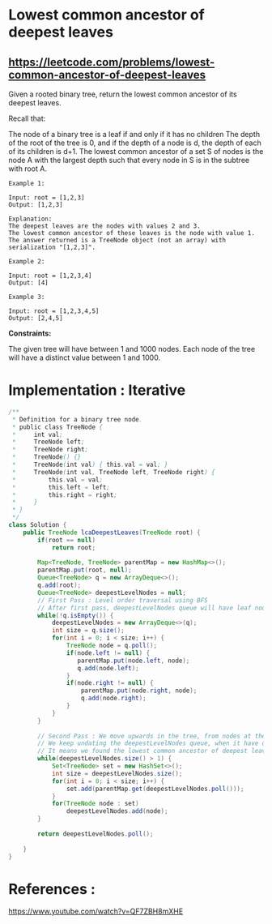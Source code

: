 # Lowest common ancestor of deepest leaves
## https://leetcode.com/problems/lowest-common-ancestor-of-deepest-leaves

Given a rooted binary tree, return the lowest common ancestor of its deepest leaves.

Recall that:

The node of a binary tree is a leaf if and only if it has no children
The depth of the root of the tree is 0, and if the depth of a node is d, the depth of each of its children is d+1.
The lowest common ancestor of a set S of nodes is the node A with the largest depth such that every node in S is in the subtree with root A.
 
```
Example 1:

Input: root = [1,2,3]
Output: [1,2,3]

Explanation: 
The deepest leaves are the nodes with values 2 and 3.
The lowest common ancestor of these leaves is the node with value 1.
The answer returned is a TreeNode object (not an array) with serialization "[1,2,3]".

Example 2:

Input: root = [1,2,3,4]
Output: [4]

Example 3:

Input: root = [1,2,3,4,5]
Output: [2,4,5]
``` 

**Constraints:**

The given tree will have between 1 and 1000 nodes.
Each node of the tree will have a distinct value between 1 and 1000.

# Implementation : Iterative
```java
/**
 * Definition for a binary tree node.
 * public class TreeNode {
 *     int val;
 *     TreeNode left;
 *     TreeNode right;
 *     TreeNode() {}
 *     TreeNode(int val) { this.val = val; }
 *     TreeNode(int val, TreeNode left, TreeNode right) {
 *         this.val = val;
 *         this.left = left;
 *         this.right = right;
 *     }
 * }
 */
class Solution {
    public TreeNode lcaDeepestLeaves(TreeNode root) {
        if(root == null)
            return root;
        
        Map<TreeNode, TreeNode> parentMap = new HashMap<>();
        parentMap.put(root, null);
        Queue<TreeNode> q = new ArrayDeque<>();
        q.add(root);
        Queue<TreeNode> deepestLevelNodes = null;
        // First Pass : Level order traversal using BFS
        // After first pass, deepestLevelNodes queue will have leaf nodes at the deepest level
        while(!q.isEmpty()) {
            deepestLevelNodes = new ArrayDeque<>(q); 
            int size = q.size();
            for(int i = 0; i < size; i++) {
                TreeNode node = q.poll();
                if(node.left != null) {
                   parentMap.put(node.left, node); 
                   q.add(node.left);   
                }
                if(node.right != null) {
                    parentMap.put(node.right, node);
                    q.add(node.right);
                }
            }
        }
        
        // Second Pass : We move upwards in the tree, from nodes at the deepest level to root node
        // We keep undating the deepestLevelNodes queue, when it have only one element
        // It means we found the lowest common ancestor of deepest leaves
        while(deepestLevelNodes.size() > 1) {
            Set<TreeNode> set = new HashSet<>();
            int size = deepestLevelNodes.size();
            for(int i = 0; i < size; i++) {
                set.add(parentMap.get(deepestLevelNodes.poll()));
            }
            for(TreeNode node : set) 
                deepestLevelNodes.add(node);
        }
        
        return deepestLevelNodes.poll();
        
    }
}
```

# References :
https://www.youtube.com/watch?v=QF7ZBH8mXHE

